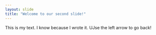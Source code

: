 ```yaml
---
layout: slide
title: "Welcome to our second slide!"
---
```

This is my text. I know because I wrote it.
UJse the left arrow to go back!
